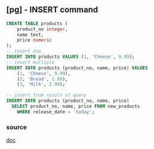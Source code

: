 ## [pg] - INSERT command

```sql
CREATE TABLE products (
    product_no integer,
    name text,
    price numeric
);
-- insert one
INSERT INTO products VALUES (1, 'Cheese', 9.99);
-- insert multiple
INSERT INTO products (product_no, name, price) VALUES
    (1, 'Cheese', 9.99),
    (2, 'Bread', 1.99),
    (3, 'Milk', 2.99);

-- insert from result of query
INSERT INTO products (product_no, name, price)
  SELECT product_no, name, price FROM new_products
    WHERE release_date = 'today';
```

### source
[doc](https://www.postgresql.org/docs/current/sql-insert.html)
